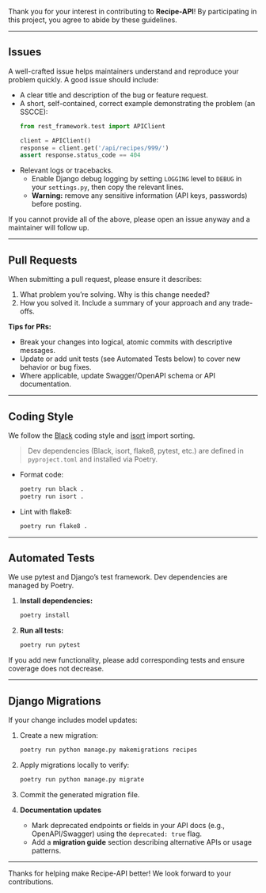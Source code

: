 Thank you for your interest in contributing to **Recipe-API**! By participating in this project, you agree to abide by these guidelines.

---

## Issues

A well-crafted issue helps maintainers understand and reproduce your problem quickly. A good issue should include:

- A clear title and description of the bug or feature request.
- A short, self-contained, correct example demonstrating the problem (an SSCCE):
  ```python
  from rest_framework.test import APIClient

  client = APIClient()
  response = client.get('/api/recipes/999/')
  assert response.status_code == 404
  ```
- Relevant logs or tracebacks.
    - Enable Django debug logging by setting `LOGGING` level to `DEBUG` in your `settings.py`, then copy the relevant lines.
    - **Warning:** remove any sensitive information (API keys, passwords) before posting.

If you cannot provide all of the above, please open an issue anyway and a maintainer will follow up.

---

## Pull Requests

When submitting a pull request, please ensure it describes:

1. What problem you’re solving. Why is this change needed?
2. How you solved it. Include a summary of your approach and any trade-offs.

**Tips for PRs:**

- Break your changes into logical, atomic commits with descriptive messages.
- Update or add unit tests (see Automated Tests below) to cover new behavior or bug fixes.
- Where applicable, update Swagger/OpenAPI schema or API documentation.

---

## Coding Style

We follow the [Black](https://github.com/psf/black) coding style and [isort](https://pycqa.github.io/isort/) import sorting.

> Dev dependencies (Black, isort, flake8, pytest, etc.) are defined in `pyproject.toml` and installed via Poetry.

- Format code:
  ```bash
  poetry run black .
  poetry run isort .
  ```
- Lint with flake8:
  ```bash
  poetry run flake8 .
  ```

---

## Automated Tests

We use pytest and Django’s test framework. Dev dependencies are managed by Poetry.

1. **Install dependencies:**
   ```bash
   poetry install
   ```
2. **Run all tests:**
   ```bash
   poetry run pytest
   ```

If you add new functionality, please add corresponding tests and ensure coverage does not decrease.

---

## Django Migrations

If your change includes model updates:

1. Create a new migration:
   ```bash
   poetry run python manage.py makemigrations recipes
   ```
2. Apply migrations locally to verify:
   ```bash
   poetry run python manage.py migrate
   ```
3. Commit the generated migration file.

4. **Documentation updates**
    - Mark deprecated endpoints or fields in your API docs (e.g., OpenAPI/Swagger) using the `deprecated: true` flag.
    - Add a **migration guide** section describing alternative APIs or usage patterns.

---

Thanks for helping make Recipe-API better! We look forward to your contributions.


